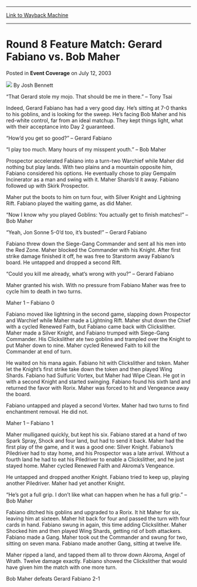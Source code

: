 
---
[Link to Wayback Machine](https://web.archive.org/web/20220819001602/https://magic.wizards.com/en/articles/archive/event-coverage/round-8-feature-match-gerard-fabiano-vs-bob-maher-2003-07-12)

[_metadata_:author]:- "Josh Bennett"
[_metadata_:description]:- "“That Gerard stole my mojo. That should be me in there.” – Tony TsaiIndeed, Gerard Fabiano has had a very good day. He’s sitting at 7-0 thanks to his goblins, and is looking for the sweep. He’s facing Bob Maher and his red-white control, far from an ideal matchup. They kept things light, what with their acceptance into Day 2 guaranteed.“How’d you get so good?” – Gerard"
[_metadata_:generator]:- "Drupal 7 (http://drupal.org)"
[_metadata_:node]:- "774001"
[_metadata_:publish_date]:- "2003-07-12"
[_metadata_:source]:- "div-main-content"
[_metadata_:title]:- "Round 8 Feature Match: Gerard Fabiano vs. Bob Maher"
[_metadata_:wayback_capture_timestamp]:- "2022-08-19 00:16:02"
[_metadata_:wayback_raw_url]:- "https://web.archive.org/web/20220819001602id_/https://magic.wizards.com/en/articles/archive/event-coverage/round-8-feature-match-gerard-fabiano-vs-bob-maher-2003-07-12"
[_metadata_:wayback_url]:- "https://magic.wizards.com/en/articles/archive/event-coverage/round-8-feature-match-gerard-fabiano-vs-bob-maher-2003-07-12"
---


Round 8 Feature Match: Gerard Fabiano vs. Bob Maher
===================================================



 Posted in **Event Coverage**
 on July 12, 2003 






![](https://media.magic.wizards.com/styles/auth_small/public/images/person/authorpic_joshbennett.jpg)
By Josh Bennett











“That Gerard stole my mojo. That should be me in there.” – Tony Tsai

Indeed, Gerard Fabiano has had a very good day. He’s sitting at 7-0 thanks to his goblins, and is looking for the sweep. He’s facing Bob Maher and his red-white control, far from an ideal matchup. They kept things light, what with their acceptance into Day 2 guaranteed.

“How’d you get so good?” – Gerard Fabiano

“I play too much. Many hours of my misspent youth.” – Bob Maher

Prospector accelerated Fabiano into a turn-two Warchief while Maher did nothing but play lands. With two plains and a mountain opposite him, Fabiano considered his options. He eventually chose to play Gempalm Incinerator as a man and swing with it. Maher Shards’d it away. Fabiano followed up with Skirk Prospector.

Maher put the boots to him on turn four, with Silver Knight and Lightning Rift. Fabiano played the waiting game, as did Maher. 

“Now I know why you played Goblins: You actually get to finish matches!” – Bob Maher

“Yeah, Jon Sonne 5-0’d too, it’s busted!” – Gerard Fabiano

Fabiano threw down the Siege-Gang Commander and sent all his men into the Red Zone. Maher blocked the Commander with his Knight. After first strike damage finished it off, he was free to Starstorm away Fabiano’s board. He untapped and dropped a second Rift.

“Could you kill me already, what’s wrong with you?” – Gerard Fabiano

Maher granted his wish. With no pressure from Fabiano Maher was free to cycle him to death in two turns.

Maher 1 – Fabiano 0

Fabiano moved like lightning in the second game, slapping down Prospector and Warchief while Maher made a Lightning Rift. Maher shut down the Chief with a cycled Renewed Faith, but Fabiano came back with Clickslither. Maher made a Silver Knight, and Fabiano trumped with Siege-Gang Commander. His Clickslither ate two goblins and trampled over the Knight to put Maher down to nine. Maher cycled Renewed Faith to kill the Commander at end of turn.

He waited on his mana again. Fabiano hit with Clickslither and token. Maher let the Knight’s first strike take down the token and then played Wing Shards. Fabiano had Sulfuric Vortex, but Maher had Wipe Clean. He got in with a second Knight and started swinging. Fabiano found his sixth land and returned the favor with Rorix. Maher was forced to hit and Vengeance away the board.

Fabiano untapped and played a second Vortex. Maher had two turns to find enchantment removal. He did not.

Maher 1 – Fabiano 1

Maher mulliganed quickly, but kept his six. Fabiano stared at a hand of two Spark Spray, Shock and four land, but had to send it back. Maher had the first play of the game, and it was a good one: Silver Knight. Fabiano’s Piledriver had to stay home, and his Prospector was a late arrival. Without a fourth land he had to eat his Piledriver to enable a Clickslither, and he just stayed home. Maher cycled Renewed Faith and Akroma’s Vengeance.

He untapped and dropped another Knight. Fabiano tried to keep up, playing another Piledriver. Maher had yet another Knight.

“He’s got a full grip. I don’t like what can happen when he has a full grip.” – Bob Maher

Fabiano ditched his goblins and upgraded to a Rorix. It hit Maher for six, leaving him at sixteen. Maher hit back for four and passed the turn with four cards in hand. Fabiano swung in again, this time adding Clickslither. Maher Shocked him and then played Wing Shards, getting rid of both attackers. Fabiano made a Gang. Maher took out the Commander and swung for two, sitting on seven mana. Fabiano made another Gang, sitting at twelve life.

Maher ripped a land, and tapped them all to throw down Akroma, Angel of Wrath. Twelve damage exactly. Fabiano showed the Clickslither that would have given him the match with one more turn.

Bob Maher defeats Gerard Fabiano 2-1







